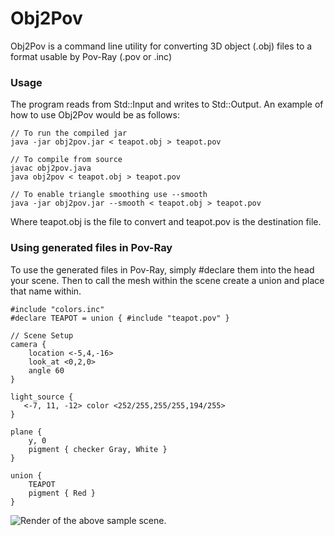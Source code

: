 # Obj2Pov

Obj2Pov is a command line utility for converting 3D object (.obj) files to a format usable by Pov-Ray (.pov or .inc)

### Usage

The program reads from Std::Input and writes to Std::Output. An example of how to use Obj2Pov would be as follows:

	// To run the compiled jar
	java -jar obj2pov.jar < teapot.obj > teapot.pov
	
	// To compile from source
	javac obj2pov.java
	java obj2pov < teapot.obj > teapot.pov
	
	// To enable triangle smoothing use --smooth
	java -jar obj2pov.jar --smooth < teapot.obj > teapot.pov

Where teapot.obj is the file to convert and teapot.pov is the destination file.

### Using generated files in Pov-Ray

To use the generated files in Pov-Ray, simply #declare them into the head your scene. Then to call the mesh within the scene create a union and place that name within.

	#include "colors.inc"
	#declare TEAPOT = union { #include "teapot.pov" }

	// Scene Setup
	camera { 
        location <-5,4,-16> 
        look_at <0,2,0>
        angle 60
	}

	light_source {
	   <-7, 11, -12> color <252/255,255/255,194/255>
	}  

	plane {
	    y, 0
	    pigment { checker Gray, White }
	}

	union {
		TEAPOT
 		pigment { Red }
	}

![Render of the above sample scene.](https://raw.github.com/L2Program/Obj2Pov/master/teapot.png)